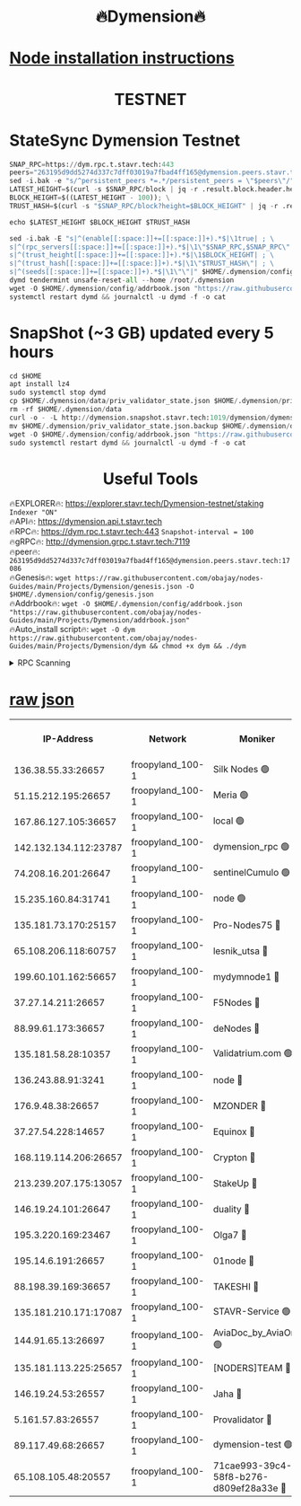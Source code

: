 <h1 align="center"> 🔥Dymension🔥</h1>

[Node installation instructions](https://github.com/obajay/nodes-Guides/tree/main/Projects/Dymension)
=

<h1 align="center"> TESTNET</h1>

# StateSync Dymension Testnet
```python
SNAP_RPC=https://dym.rpc.t.stavr.tech:443
peers="263195d9dd5274d337c7dff03019a7fbad4ff165@dymension.peers.stavr.tech:17086"
sed -i.bak -e "s/^persistent_peers *=.*/persistent_peers = \"$peers\"/" $HOME/.dymension/config/config.toml
LATEST_HEIGHT=$(curl -s $SNAP_RPC/block | jq -r .result.block.header.height); \
BLOCK_HEIGHT=$((LATEST_HEIGHT - 100)); \
TRUST_HASH=$(curl -s "$SNAP_RPC/block?height=$BLOCK_HEIGHT" | jq -r .result.block_id.hash)

echo $LATEST_HEIGHT $BLOCK_HEIGHT $TRUST_HASH

sed -i.bak -E "s|^(enable[[:space:]]+=[[:space:]]+).*$|\1true| ; \
s|^(rpc_servers[[:space:]]+=[[:space:]]+).*$|\1\"$SNAP_RPC,$SNAP_RPC\"| ; \
s|^(trust_height[[:space:]]+=[[:space:]]+).*$|\1$BLOCK_HEIGHT| ; \
s|^(trust_hash[[:space:]]+=[[:space:]]+).*$|\1\"$TRUST_HASH\"| ; \
s|^(seeds[[:space:]]+=[[:space:]]+).*$|\1\"\"|" $HOME/.dymension/config/config.toml
dymd tendermint unsafe-reset-all --home /root/.dymension
wget -O $HOME/.dymension/config/addrbook.json "https://raw.githubusercontent.com/obajay/nodes-Guides/main/Projects/Dymension/addrbook.json"
systemctl restart dymd && journalctl -u dymd -f -o cat

```
# SnapShot (~3 GB) updated every 5 hours
```python
cd $HOME
apt install lz4
sudo systemctl stop dymd
cp $HOME/.dymension/data/priv_validator_state.json $HOME/.dymension/priv_validator_state.json.backup
rm -rf $HOME/.dymension/data
curl -o - -L http://dymension.snapshot.stavr.tech:1019/dymension/dymension-snap.tar.lz4 | lz4 -c -d - | tar -x -C $HOME/.dymension --strip-components 2
mv $HOME/.dymension/priv_validator_state.json.backup $HOME/.dymension/data/priv_validator_state.json
wget -O $HOME/.dymension/config/addrbook.json "https://raw.githubusercontent.com/obajay/nodes-Guides/main/Projects/Dymension/addrbook.json"
sudo systemctl restart dymd && journalctl -u dymd -f -o cat
```

 <h1 align="center"> Useful Tools</h1>

🔥EXPLORER🔥:     https://explorer.stavr.tech/Dymension-testnet/staking        `Indexer "ON"` \
🔥API🔥:          https://dymension.api.t.stavr.tech \
🔥RPC🔥:          https://dym.rpc.t.stavr.tech:443                  `Snapshot-interval = 100` \
🔥gRPC🔥:         http://dymension.grpc.t.stavr.tech:7119 \
🔥peer🔥:         `263195d9dd5274d337c7dff03019a7fbad4ff165@dymension.peers.stavr.tech:17086` \
🔥Genesis🔥:     ```wget https://raw.githubusercontent.com/obajay/nodes-Guides/main/Projects/Dymension/genesis.json -O $HOME/.dymension/config/genesis.json``` \
🔥Addrbook🔥:    ```wget -O $HOME/.dymension/config/addrbook.json "https://raw.githubusercontent.com/obajay/nodes-Guides/main/Projects/Dymension/addrbook.json"``` \
🔥Auto_install script🔥: ```wget -O dym https://raw.githubusercontent.com/obajay/nodes-Guides/main/Projects/Dymension/dym && chmod +x dym && ./dym```

<details>
<summary>RPC Scanning</summary>

<h2 align="center"> We scan nodes in real time every 4 hours. And we provide the final result of RPC endpoints.
We cannot influence the operation of these nodes in any way. </h2>


```python
If Voting Power is higher than 0 --> then the Node is a validator of the network and may be subject to attack and be a potential threat to the chain.
```
```python
We marked such validators with a red symbol
```

</details>

[raw json](https://rpc-check.dymt.stavr.tech/dymt/rpc-dymt-result.json)
=


<table><tr><th>IP-Address</th><th>Network</th><th>Moniker</th><th>Latest Block Height</th><th>Earliest Block Height</th><th>Catching Up</th><th>Tx Index</th><th>Voting Power</th><th>Scan Time</th></tr><tr><td>136.38.55.33:26657</td><td>froopyland_100-1</td><td>Silk Nodes 🟢</td><td>1758576</td><td>1</td><td>False</td><td>on</td><td>0</td><td>2023-12-20T19:20:51.174304221UTC</td></tr><tr><td>51.15.212.195:26657</td><td>froopyland_100-1</td><td>Meria 🟢</td><td>1651535</td><td>1238063</td><td>False</td><td>on</td><td>0</td><td>2023-12-20T19:19:53.965063391UTC</td></tr><tr><td>167.86.127.105:36657</td><td>froopyland_100-1</td><td>local 🟢</td><td>1651535</td><td>1318001</td><td>False</td><td>off</td><td>0</td><td>2023-12-20T19:20:50.092614278UTC</td></tr><tr><td>142.132.134.112:23787</td><td>froopyland_100-1</td><td>dymension_rpc 🟢</td><td>1758572</td><td>1649923</td><td>False</td><td>on</td><td>0</td><td>2023-12-20T19:20:26.885511074UTC</td></tr><tr><td>74.208.16.201:26647</td><td>froopyland_100-1</td><td>sentinelCumulo 🟢</td><td>1758566</td><td>1652923</td><td>False</td><td>on</td><td>0</td><td>2023-12-20T19:19:55.578288903UTC</td></tr><tr><td>15.235.160.84:31741</td><td>froopyland_100-1</td><td>node 🟢</td><td>1758566</td><td>1652923</td><td>False</td><td>on</td><td>0</td><td>2023-12-20T19:19:56.775215460UTC</td></tr><tr><td>135.181.73.170:25157</td><td>froopyland_100-1</td><td>Pro-Nodes75 🔴</td><td>1758568</td><td>1652923</td><td>False</td><td>on</td><td>1</td><td>2023-12-20T19:20:07.068899383UTC</td></tr><tr><td>65.108.206.118:60757</td><td>froopyland_100-1</td><td>lesnik_utsa 🔴</td><td>1758569</td><td>1652923</td><td>False</td><td>on</td><td>1</td><td>2023-12-20T19:20:11.538192771UTC</td></tr><tr><td>199.60.101.162:56657</td><td>froopyland_100-1</td><td>mydymnode1 🔴</td><td>1758569</td><td>1652923</td><td>False</td><td>off</td><td>2</td><td>2023-12-20T19:20:12.273053840UTC</td></tr><tr><td>37.27.14.211:26657</td><td>froopyland_100-1</td><td>F5Nodes 🔴</td><td>1758170</td><td>1652923</td><td>False</td><td>off</td><td>1</td><td>2023-12-20T19:20:27.319092647UTC</td></tr><tr><td>88.99.61.173:36657</td><td>froopyland_100-1</td><td>deNodes 🔴</td><td>1758573</td><td>1652923</td><td>False</td><td>off</td><td>1</td><td>2023-12-20T19:20:36.720971222UTC</td></tr><tr><td>135.181.58.28:10357</td><td>froopyland_100-1</td><td>Validatrium.com 🟢</td><td>1758573</td><td>1652923</td><td>False</td><td>on</td><td>0</td><td>2023-12-20T19:20:37.073774455UTC</td></tr><tr><td>136.243.88.91:3241</td><td>froopyland_100-1</td><td>node 🔴</td><td>1758574</td><td>1652923</td><td>False</td><td>on</td><td>1</td><td>2023-12-20T19:20:40.277152538UTC</td></tr><tr><td>176.9.48.38:26657</td><td>froopyland_100-1</td><td>MZONDER 🔴</td><td>1758575</td><td>1652923</td><td>False</td><td>on</td><td>1</td><td>2023-12-20T19:20:46.818013730UTC</td></tr><tr><td>37.27.54.228:14657</td><td>froopyland_100-1</td><td>Equinox 🔴</td><td>1758576</td><td>1652923</td><td>False</td><td>on</td><td>1</td><td>2023-12-20T19:20:49.756582555UTC</td></tr><tr><td>168.119.114.206:26657</td><td>froopyland_100-1</td><td>Crypton 🔴</td><td>1758576</td><td>1652923</td><td>False</td><td>off</td><td>1</td><td>2023-12-20T19:20:54.116764911UTC</td></tr><tr><td>213.239.207.175:13057</td><td>froopyland_100-1</td><td>StakeUp 🔴</td><td>1758577</td><td>1652923</td><td>False</td><td>off</td><td>1</td><td>2023-12-20T19:20:59.625344182UTC</td></tr><tr><td>146.19.24.101:26647</td><td>froopyland_100-1</td><td>duality 🔴</td><td>1758572</td><td>1655313</td><td>False</td><td>on</td><td>1</td><td>2023-12-20T19:20:30.201057550UTC</td></tr><tr><td>195.3.220.169:23467</td><td>froopyland_100-1</td><td>Olga7 🔴</td><td>1758575</td><td>1655313</td><td>False</td><td>on</td><td>1</td><td>2023-12-20T19:20:47.250685147UTC</td></tr><tr><td>195.14.6.191:26657</td><td>froopyland_100-1</td><td>01node 🔴</td><td>1758576</td><td>1655732</td><td>False</td><td>on</td><td>1</td><td>2023-12-20T19:20:53.816791645UTC</td></tr><tr><td>88.198.39.169:36657</td><td>froopyland_100-1</td><td>TAKESHI 🔴</td><td>1758566</td><td>1656584</td><td>False</td><td>on</td><td>1</td><td>2023-12-20T19:19:55.852710701UTC</td></tr><tr><td>135.181.210.171:17087</td><td>froopyland_100-1</td><td>STAVR-Service 🟢</td><td>1758567</td><td>1656584</td><td>False</td><td>on</td><td>0</td><td>2023-12-20T19:20:01.361725284UTC</td></tr><tr><td>144.91.65.13:26697</td><td>froopyland_100-1</td><td>AviaDoc_by_AviaOne 🟢</td><td>1758567</td><td>1656584</td><td>False</td><td>on</td><td>0</td><td>2023-12-20T19:20:06.688319780UTC</td></tr><tr><td>135.181.113.225:25657</td><td>froopyland_100-1</td><td>[NODERS]TEAM 🔴</td><td>1758573</td><td>1656584</td><td>False</td><td>on</td><td>1</td><td>2023-12-20T19:20:37.463027028UTC</td></tr><tr><td>146.19.24.53:26557</td><td>froopyland_100-1</td><td>Jaha 🔴</td><td>1758574</td><td>1656584</td><td>False</td><td>off</td><td>1</td><td>2023-12-20T19:20:39.918827102UTC</td></tr><tr><td>5.161.57.83:26557</td><td>froopyland_100-1</td><td>Provalidator 🔴</td><td>1758566</td><td>1723012</td><td>False</td><td>on</td><td>1</td><td>2023-12-20T19:19:54.730151264UTC</td></tr><tr><td>89.117.49.68:26657</td><td>froopyland_100-1</td><td>dymension-test 🟢</td><td>1758576</td><td>1723012</td><td>False</td><td>on</td><td>0</td><td>2023-12-20T19:20:54.605175919UTC</td></tr><tr><td>65.108.105.48:20557</td><td>froopyland_100-1</td><td>71cae993-39c4-58f8-b276-d809ef28a33e 🔴</td><td>1758572</td><td>1752923</td><td>False</td><td>on</td><td>1</td><td>2023-12-20T19:20:27.767036724UTC</td></tr></table>
